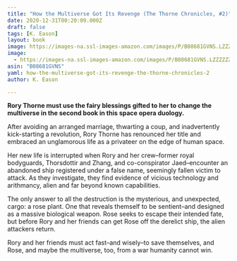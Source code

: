 ```yaml
---
title: "How the Multiverse Got Its Revenge (The Thorne Chronicles, #2)"
date: 2020-12-31T00:20:09.000Z
draft: false
tags: [K. Eason]
layout: book
image: https://images-na.ssl-images-amazon.com/images/P/B08681GVNS.LZZZZZZZ.jpg
image: 
  - https://images-na.ssl-images-amazon.com/images/P/B08681GVNS.LZZZZZZZ.jpg
asin: "B08681GVNS"
yaml: how-the-multiverse-got-its-revenge-the-thorne-chronicles-2
author: K. Eason

---
```


**Rory Thorne must use the fairy blessings gifted to her to change the multiverse in the second book in this space opera duology.**  
  
After avoiding an arranged marriage, thwarting a coup, and inadvertently kick-starting a revolution, Rory Thorne has renounced her title and embraced an unglamorous life as a privateer on the edge of human space.  
  
Her new life is interrupted when Rory and her crew–former royal bodyguards, Thorsdottir and Zhang, and co-conspirator Jaed–encounter an abandoned ship registered under a false name, seemingly fallen victim to attack. As they investigate, they find evidence of vicious technology and arithmancy, alien and far beyond known capabilities.  
  
The only answer to all the destruction is the mysterious, and unexpected, cargo: a rose plant. One that reveals themself to be sentient–and designed as a massive biological weapon. Rose seeks to escape their intended fate, but before Rory and her friends can get Rose off the derelict ship, the alien attackers return.  
  
Rory and her friends must act fast–and wisely–to save themselves, and Rose, and maybe the multiverse, too, from a war humanity cannot win.